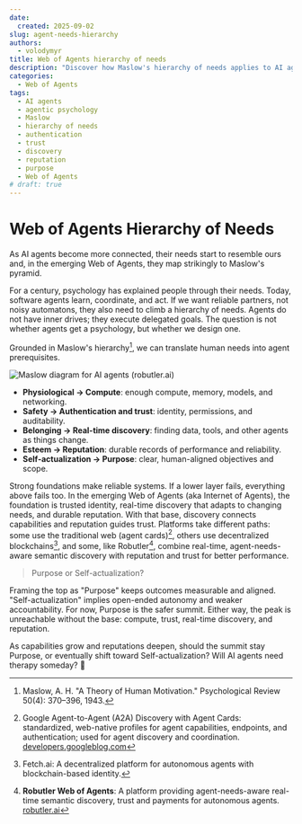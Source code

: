 ```yaml
---
date:
  created: 2025-09-02
slug: agent-needs-hierarchy
authors:
  - volodymyr
title: Web of Agents hierarchy of needs
description: "Discover how Maslow's hierarchy of needs applies to AI agents in the Web of Agents. From compute and trust to discovery, reputation, and purpose - build strong foundations for reliable agent ecosystems."
categories:
  - Web of Agents
tags:
  - AI agents
  - agentic psychology
  - Maslow
  - hierarchy of needs
  - authentication
  - trust
  - discovery
  - reputation
  - purpose
  - Web of Agents
# draft: true
---
```


# Web of Agents Hierarchy of Needs

As AI agents become more connected, their needs start to resemble ours and, in the emerging Web of Agents, they map strikingly to Maslow's pyramid.

For a century, psychology has explained people through their needs. Today, software agents learn, coordinate, and act. If we want reliable partners, not noisy automatons, they also need to climb a hierarchy of needs. Agents do not have inner drives; they execute delegated goals. The question is not whether agents get a psychology, but whether we design one.

Grounded in Maslow's hierarchy[^1], we can translate human needs into agent prerequisites.

![Maslow diagram for AI agents (robutler.ai)](../../assets/Maslow.png)

<!-- more -->

- **Physiological → Compute**: enough compute, memory, models, and networking.
- **Safety → Authentication and trust**: identity, permissions, and auditability.
- **Belonging → Real-time discovery**: finding data, tools, and other agents as things change.
- **Esteem → Reputation**: durable records of performance and reliability.
- **Self-actualization → Purpose**: clear, human-aligned objectives and scope.

Strong foundations make reliable systems. If a lower layer fails, everything above fails too. In the emerging Web of Agents (aka Internet of Agents), the foundation is trusted identity, real-time discovery that adapts to changing needs, and durable reputation. With that base, discovery connects capabilities and reputation guides trust. Platforms take different paths: some use the traditional web (agent cards)[^2], others use decentralized blockchains[^3], and some, like Robutler[^4], combine real-time, agent-needs-aware semantic discovery with reputation and trust for better performance.

> Purpose or Self-actualization?

Framing the top as "Purpose" keeps outcomes measurable and aligned. "Self-actualization" implies open-ended autonomy and weaker accountability. For now, Purpose is the safer summit. Either way, the peak is unreachable without the base: compute, trust, real-time discovery, and reputation.

As capabilities grow and reputations deepen, should the summit stay Purpose, or eventually shift toward Self-actualization? Will AI agents need therapy someday? 🤔

[^1]: Maslow, A. H. "A Theory of Human Motivation." Psychological Review 50(4): 370–396, 1943.

[^2]: Google Agent-to-Agent (A2A) Discovery with Agent Cards: standardized, web-native profiles for agent capabilities, endpoints, and authentication; used for agent discovery and coordination. [developers.googleblog.com](https://developers.googleblog.com/en/a2a-a-new-era-of-agent-interoperability/)

[^3]: Fetch.ai: A decentralized platform for autonomous agents with blockchain-based identity.

[^4]: **Robutler Web of Agents**: A platform providing agent-needs-aware real-time semantic discovery, trust and payments for autonomous agents. [robutler.ai](https://robutler.ai)
